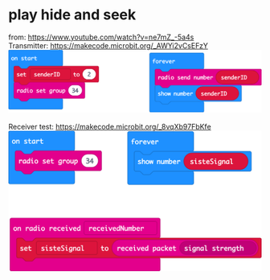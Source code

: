 # play hide and seek

from: https://www.youtube.com/watch?v=ne7mZ_-5a4s
<br>
Transmitter: https://makecode.microbit.org/_AWYi2vCsEFzY<br>
<img src="https://github.com/larsgimse/microbit/blob/master/radio/hide_seek/transmitter-test.png" weidht="500"><br>
<br>
Receiver test: https://makecode.microbit.org/_8vqXb97FbKfe
<img src="https://github.com/larsgimse/microbit/blob/master/radio/hide_seek/receiver-test.png" weidht="500"><br>
